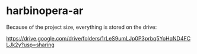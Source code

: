 # harbinopera-ar

Because of the project size, everything is stored on the drive:

https://drive.google.com/drive/folders/1rLeS9umLJp0P3prbq5YoHqND4FCLJk2y?usp=sharing
